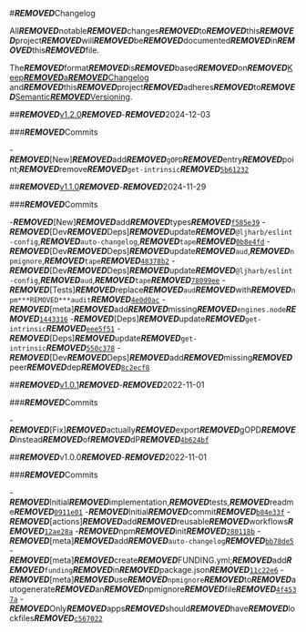 #***REMOVED***Changelog

All***REMOVED***notable***REMOVED***changes***REMOVED***to***REMOVED***this***REMOVED***project***REMOVED***will***REMOVED***be***REMOVED***documented***REMOVED***in***REMOVED***this***REMOVED***file.

The***REMOVED***format***REMOVED***is***REMOVED***based***REMOVED***on***REMOVED***[Keep***REMOVED***a***REMOVED***Changelog](https://keepachangelog.com/en/1.0.0/)
and***REMOVED***this***REMOVED***project***REMOVED***adheres***REMOVED***to***REMOVED***[Semantic***REMOVED***Versioning](https://semver.org/spec/v2.0.0.html).

##***REMOVED***[v1.2.0](https://github.com/ljharb/gopd/compare/v1.1.0...v1.2.0)***REMOVED***-***REMOVED***2024-12-03

###***REMOVED***Commits

-***REMOVED***[New]***REMOVED***add***REMOVED***`gOPD`***REMOVED***entry***REMOVED***point;***REMOVED***remove***REMOVED***`get-intrinsic`***REMOVED***[`5b61232`](https://github.com/ljharb/gopd/commit/5b61232dedea4591a314bcf16101b1961cee024e)

##***REMOVED***[v1.1.0](https://github.com/ljharb/gopd/compare/v1.0.1...v1.1.0)***REMOVED***-***REMOVED***2024-11-29

###***REMOVED***Commits

-***REMOVED***[New]***REMOVED***add***REMOVED***types***REMOVED***[`f585e39`](https://github.com/ljharb/gopd/commit/f585e397886d270e4ba84e53d226e4f9ca2eb0e6)
-***REMOVED***[Dev***REMOVED***Deps]***REMOVED***update***REMOVED***`@ljharb/eslint-config`,***REMOVED***`auto-changelog`,***REMOVED***`tape`***REMOVED***[`0b8e4fd`](https://github.com/ljharb/gopd/commit/0b8e4fded64397a7726a9daa144a6cc9a5e2edfa)
-***REMOVED***[Dev***REMOVED***Deps]***REMOVED***update***REMOVED***`aud`,***REMOVED***`npmignore`,***REMOVED***`tape`***REMOVED***[`48378b2`](https://github.com/ljharb/gopd/commit/48378b2443f09a4f7efbd0fb6c3ee845a6cabcf3)
-***REMOVED***[Dev***REMOVED***Deps]***REMOVED***update***REMOVED***`@ljharb/eslint-config`,***REMOVED***`aud`,***REMOVED***`tape`***REMOVED***[`78099ee`](https://github.com/ljharb/gopd/commit/78099eeed41bfdc134c912280483689cc8861c31)
-***REMOVED***[Tests]***REMOVED***replace***REMOVED***`aud`***REMOVED***with***REMOVED***`npm***REMOVED***audit`***REMOVED***[`4e0d0ac`](https://github.com/ljharb/gopd/commit/4e0d0ac47619d24a75318a8e1f543ee04b2a2632)
-***REMOVED***[meta]***REMOVED***add***REMOVED***missing***REMOVED***`engines.node`***REMOVED***[`1443316`](https://github.com/ljharb/gopd/commit/14433165d07835c680155b3dfd62d9217d735eca)
-***REMOVED***[Deps]***REMOVED***update***REMOVED***`get-intrinsic`***REMOVED***[`eee5f51`](https://github.com/ljharb/gopd/commit/eee5f51769f3dbaf578b70e2a3199116b01aa670)
-***REMOVED***[Deps]***REMOVED***update***REMOVED***`get-intrinsic`***REMOVED***[`550c378`](https://github.com/ljharb/gopd/commit/550c3780e3a9c77b62565712a001b4ed64ea61f5)
-***REMOVED***[Dev***REMOVED***Deps]***REMOVED***add***REMOVED***missing***REMOVED***peer***REMOVED***dep***REMOVED***[`8c2ecf8`](https://github.com/ljharb/gopd/commit/8c2ecf848122e4e30abfc5b5086fb48b390dce75)

##***REMOVED***[v1.0.1](https://github.com/ljharb/gopd/compare/v1.0.0...v1.0.1)***REMOVED***-***REMOVED***2022-11-01

###***REMOVED***Commits

-***REMOVED***[Fix]***REMOVED***actually***REMOVED***export***REMOVED***gOPD***REMOVED***instead***REMOVED***of***REMOVED***dP***REMOVED***[`4b624bf`](https://github.com/ljharb/gopd/commit/4b624bfbeff788c5e3ff16d9443a83627847234f)

##***REMOVED***v1.0.0***REMOVED***-***REMOVED***2022-11-01

###***REMOVED***Commits

-***REMOVED***Initial***REMOVED***implementation,***REMOVED***tests,***REMOVED***readme***REMOVED***[`0911e01`](https://github.com/ljharb/gopd/commit/0911e012cd642092bd88b732c161c58bf4f20bea)
-***REMOVED***Initial***REMOVED***commit***REMOVED***[`b84e33f`](https://github.com/ljharb/gopd/commit/b84e33f5808a805ac57ff88d4247ad935569acbe)
-***REMOVED***[actions]***REMOVED***add***REMOVED***reusable***REMOVED***workflows***REMOVED***[`12ae28a`](https://github.com/ljharb/gopd/commit/12ae28ae5f50f86e750215b6e2188901646d0119)
-***REMOVED***npm***REMOVED***init***REMOVED***[`280118b`](https://github.com/ljharb/gopd/commit/280118badb45c80b4483836b5cb5315bddf6e582)
-***REMOVED***[meta]***REMOVED***add***REMOVED***`auto-changelog`***REMOVED***[`bb78de5`](https://github.com/ljharb/gopd/commit/bb78de5639a180747fb290c28912beaaf1615709)
-***REMOVED***[meta]***REMOVED***create***REMOVED***FUNDING.yml;***REMOVED***add***REMOVED***`funding`***REMOVED***in***REMOVED***package.json***REMOVED***[`11c22e6`](https://github.com/ljharb/gopd/commit/11c22e6355bb01f24e7fac4c9bb3055eb5b25002)
-***REMOVED***[meta]***REMOVED***use***REMOVED***`npmignore`***REMOVED***to***REMOVED***autogenerate***REMOVED***an***REMOVED***npmignore***REMOVED***file***REMOVED***[`4f4537a`](https://github.com/ljharb/gopd/commit/4f4537a843b39f698c52f072845092e6fca345bb)
-***REMOVED***Only***REMOVED***apps***REMOVED***should***REMOVED***have***REMOVED***lockfiles***REMOVED***[`c567022`](https://github.com/ljharb/gopd/commit/c567022a18573aa7951cf5399445d9840e23e98b)
